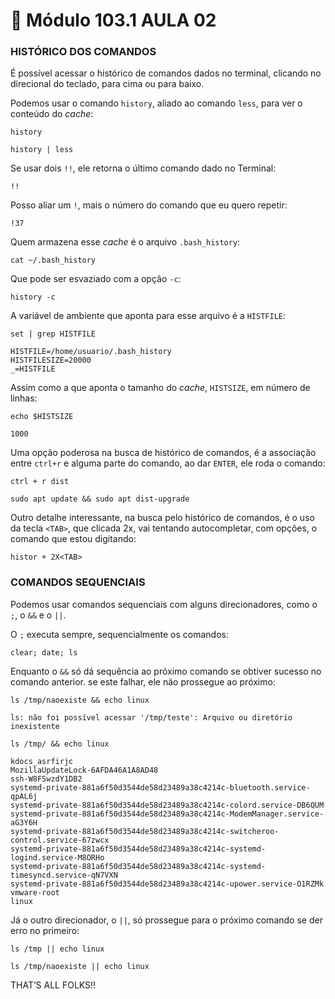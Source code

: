 # 🐧 Módulo ﻿103.1 AULA 02

### HISTÓRICO DOS COMANDOS

É possível acessar o histórico de comandos dados no terminal, clicando no direcional do teclado, para cima ou para baixo.

Podemos usar o comando `history`, aliado ao comando `less`, para ver o conteúdo do _cache_:

```
history
```

```
history | less
```

Se usar dois `!!`, ele retorna o último comando dado no Terminal:

```
!!
```

Posso aliar um `!`, mais o número do comando que eu quero repetir:

```
!37
```

Quem armazena esse _cache_ é o arquivo `.bash_history`:

```
cat ~/.bash_history
```

Que pode ser esvaziado com a opção `-c`:

```
history -c
```

A variável de ambiente que aponta para esse arquivo é a `HISTFILE`:

```
set | grep HISTFILE
```

```
HISTFILE=/home/usuario/.bash_history
HISTFILESIZE=20000
_=HISTFILE
```

Assim como a que aponta o tamanho do _cache_, `HISTSIZE`, em número de linhas:

```
echo $HISTSIZE
```

```
1000
```

Uma opção poderosa na busca de histórico de comandos, é a associação entre `ctrl+r` e alguma parte do comando, ao dar `ENTER`, ele roda o comando:

```
ctrl + r dist
```

```
sudo apt update && sudo apt dist-upgrade
```

Outro detalhe interessante, na busca pelo histórico de comandos, é o uso da tecla `<TAB>`, que clicada 2x, vai tentando autocompletar, com opções, o comando que estou digitando:

```
histor + 2X<TAB>
```

### COMANDOS SEQUENCIAIS

Podemos usar comandos sequenciais com alguns direcionadores, como o `;`, o `&&` e o `||`.

O `;` executa sempre, sequencialmente os comandos:

```
clear; date; ls
```

Enquanto o `&&` só dá sequência ao próximo comando se obtiver sucesso no comando anterior. se este falhar, ele não prossegue ao próximo:

```
ls /tmp/naoexiste && echo linux

ls: não foi possível acessar '/tmp/teste': Arquivo ou diretório inexistente
```

```
ls /tmp/ && echo linux
```

```
kdocs_asrfirjc
MozillaUpdateLock-6AFDA46A1A8AD48
ssh-W8FSwzdY1DB2
systemd-private-881a6f50d3544de58d23489a38c4214c-bluetooth.service-qpAL6j
systemd-private-881a6f50d3544de58d23489a38c4214c-colord.service-DB6QUM
systemd-private-881a6f50d3544de58d23489a38c4214c-ModemManager.service-aG3Y6H
systemd-private-881a6f50d3544de58d23489a38c4214c-switcheroo-control.service-67zwcx
systemd-private-881a6f50d3544de58d23489a38c4214c-systemd-logind.service-M8ORHo
systemd-private-881a6f50d3544de58d23489a38c4214c-systemd-timesyncd.service-qN7VXN
systemd-private-881a6f50d3544de58d23489a38c4214c-upower.service-O1RZMk
vmware-root
linux
```

Já o outro direcionador, o `||`, só prossegue para o próximo comando se der erro no primeiro:

```
ls /tmp || echo linux

ls /tmp/naoexiste || echo linux
```

THAT’S ALL FOLKS!!
